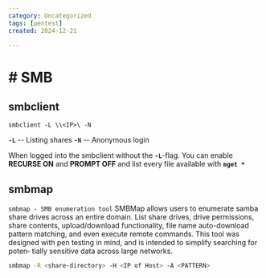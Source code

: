 ```yaml
---
category: Uncategorized
tags: [pentest]
created: 2024-12-21

---
```

# # SMB
## smbclient
````basb
smbclient -L \\<IP>\ -N
````
**`-L`** -- Listing shares
**`-N`** -- Anonymous login

When logged into the smbclient without the **`-L`**-flag. You can enable **RECURSE ON** and **PROMPT OFF** and list every file available with **`mget *`** 

## smbmap
`smbmap - SMB enumeration tool`
SMBMap  allows  users to enumerate samba share drives across an entire domain. List share drives, drive permissions, share contents, upload/download functionality, file
name auto-download pattern matching, and even execute remote commands. This tool was designed with pen testing in mind, and is intended to simplify searching for poten‐
tially sensitive data across large networks.

````bash
smbmap -R <share-directory> -H <IP of Host> -A <PATTERN>
````

